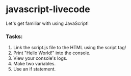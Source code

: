 # javascript-livecode

Let's get familiar with using JavaScript!

### Tasks:

1. Link the script.js file to the HTML using the script tag!
2. Print "Hello World!" into the console.
3. View your console's logs.
4. Make two variables.
5. Use an if statement.